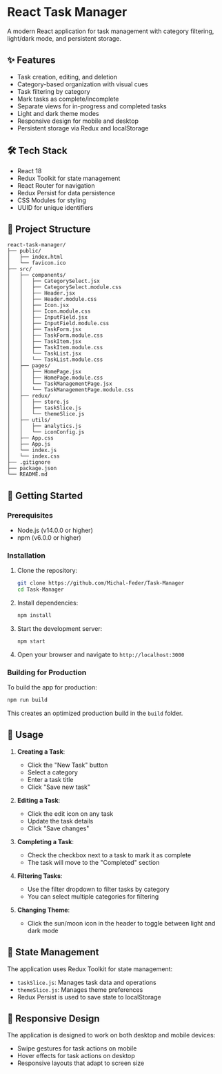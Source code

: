 # React Task Manager

A modern React application for task management with category filtering, light/dark mode, and persistent storage.

## ✨ Features

- Task creation, editing, and deletion
- Category-based organization with visual cues
- Task filtering by category
- Mark tasks as complete/incomplete
- Separate views for in-progress and completed tasks
- Light and dark theme modes
- Responsive design for mobile and desktop
- Persistent storage via Redux and localStorage

## 🛠️ Tech Stack

- React 18
- Redux Toolkit for state management
- React Router for navigation
- Redux Persist for data persistence
- CSS Modules for styling
- UUID for unique identifiers

## 📂 Project Structure

```
react-task-manager/
├── public/
│   ├── index.html
│   └── favicon.ico
├── src/
│   ├── components/
│   │   ├── CategorySelect.jsx
│   │   ├── CategorySelect.module.css
│   │   ├── Header.jsx
│   │   ├── Header.module.css
│   │   ├── Icon.jsx
│   │   ├── Icon.module.css
│   │   ├── InputField.jsx
│   │   ├── InputField.module.css
│   │   ├── TaskForm.jsx
│   │   ├── TaskForm.module.css
│   │   ├── TaskItem.jsx
│   │   ├── TaskItem.module.css
│   │   └── TaskList.jsx
│   │   └── TaskList.module.css
│   ├── pages/
│   │   ├── HomePage.jsx
│   │   ├── HomePage.module.css
│   │   └── TaskManagementPage.jsx
│   │   └── TaskManagementPage.module.css
│   ├── redux/
│   │   ├── store.js
│   │   ├── taskSlice.js
│   │   └── themeSlice.js
│   ├── utils/
│   │   ├── analytics.js
│   │   └── iconConfig.js
│   ├── App.css
│   ├── App.js
│   └── index.js
│   └── index.css
├── .gitignore
├── package.json
└── README.md
```

## 🚀 Getting Started

### Prerequisites

- Node.js (v14.0.0 or higher)
- npm (v6.0.0 or higher)

### Installation

1. Clone the repository:
   ```bash
   git clone https://github.com/Michal-Feder/Task-Manager
   cd Task-Manager
   ```

2. Install dependencies:
   ```bash
   npm install
   ```

4. Start the development server:
   ```bash
   npm start
   ```

5. Open your browser and navigate to `http://localhost:3000`

### Building for Production

To build the app for production:

```bash
npm run build
```

This creates an optimized production build in the `build` folder.

## 📝 Usage

1. **Creating a Task**:
   - Click the "New Task" button
   - Select a category
   - Enter a task title
   - Click "Save new task"

2. **Editing a Task**:
   - Click the edit icon on any task
   - Update the task details
   - Click "Save changes"

3. **Completing a Task**:
   - Check the checkbox next to a task to mark it as complete
   - The task will move to the "Completed" section

4. **Filtering Tasks**:
   - Use the filter dropdown to filter tasks by category
   - You can select multiple categories for filtering

5. **Changing Theme**:
   - Click the sun/moon icon in the header to toggle between light and dark mode

## 🔄 State Management

The application uses Redux Toolkit for state management:
- `taskSlice.js`: Manages task data and operations
- `themeSlice.js`: Manages theme preferences
- Redux Persist is used to save state to localStorage

## 📱 Responsive Design

The application is designed to work on both desktop and mobile devices:
- Swipe gestures for task actions on mobile
- Hover effects for task actions on desktop
- Responsive layouts that adapt to screen size

